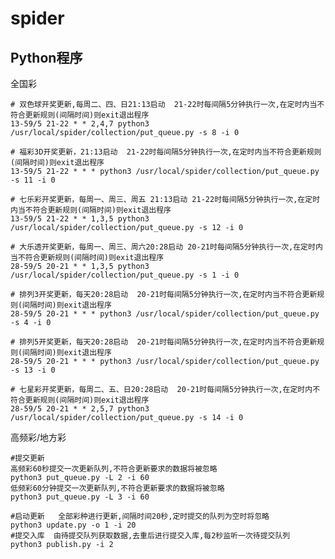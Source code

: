 # spider

## Python程序

全国彩

    # 双色球开奖更新,每周二、四、日21:13启动  21-22时每间隔5分钟执行一次,在定时内当不符合更新规则(间隔时间)则exit退出程序
    13-59/5 21-22 * * 2,4,7 python3 /usr/local/spider/collection/put_queue.py -s 8 -i 0
    
    # 福彩3D开奖更新，21:13启动  21-22时每间隔5分钟执行一次,在定时内当不符合更新规则(间隔时间)则exit退出程序
    13-59/5 21-22 * * * python3 /usr/local/spider/collection/put_queue.py -s 11 -i 0
    
    # 七乐彩开奖更新，每周一、周三、周五 21:13启动 21-22时每间隔5分钟执行一次,在定时内当不符合更新规则(间隔时间)则exit退出程序
    13-59/5 21-22 * * 1,3,5 python3 /usr/local/spider/collection/put_queue.py -s 12 -i 0
    
    # 大乐透开奖更新，每周一、周三、周六20:28启动 20-21时每间隔5分钟执行一次,在定时内当不符合更新规则(间隔时间)则exit退出程序
    28-59/5 20-21 * * 1,3,5 python3 /usr/local/spider/collection/put_queue.py -s 1 -i 0
    
    # 排列3开奖更新，每天20:28启动  20-21时每间隔5分钟执行一次,在定时内当不符合更新规则(间隔时间)则exit退出程序
    28-59/5 20-21 * * * python3 /usr/local/spider/collection/put_queue.py -s 4 -i 0
    
    # 排列5开奖更新，每天20:28启动  20-21时每间隔5分钟执行一次,在定时内当不符合更新规则(间隔时间)则exit退出程序
    28-59/5 20-21 * * * python3 /usr/local/spider/collection/put_queue.py -s 13 -i 0
    
    # 七星彩开奖更新，每周二、五、日20:28启动  20-21时每间隔5分钟执行一次,在定时内不符合更新规则(间隔时间)则exit退出程序
    28-59/5 20-21 * * 2,5,7 python3 /usr/local/spider/collection/put_queue.py -s 14 -i 0

高频彩/地方彩

    #提交更新  
    高频彩60秒提交一次更新队列,不符合更新要求的数据将被忽略
    python3 put_queue.py -L 2 -i 60
    低频彩60分钟提交一次更新队列,不符合更新要求的数据将被忽略
    python3 put_queue.py -L 3 -i 60
    
    #启动更新   全部彩种进行更新,间隔时间20秒,定时提交的队列为空时将忽略
    python3 update.py -o 1 -i 20
    #提交入库  由待提交队列获取数据,去重后进行提交入库,每2秒监听一次待提交队列
    python3 publish.py -i 2



